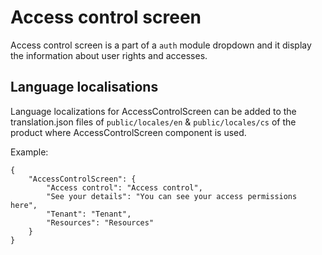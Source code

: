 # Access control screen

Access control screen is a part of a `auth` module dropdown and it display the information about user rights and accesses.

## Language localisations

Language localizations for AccessControlScreen can be added to the translation.json files of `public/locales/en` & `public/locales/cs` of the product where AccessControlScreen component is used.

Example:

```
{
	"AccessControlScreen": {
		"Access control": "Access control",
		"See your details": "You can see your access permissions here",
		"Tenant": "Tenant",
		"Resources": "Resources"
	}
}
```
